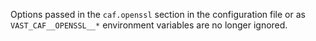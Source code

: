 Options passed in the `caf.openssl` section in the configuration file or as
`VAST_CAF__OPENSSL__*` environment variables are no longer ignored.
